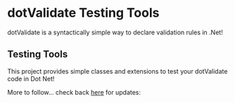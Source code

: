 # dotValidate Testing Tools
dotValidate is a syntactically simple way to declare validation rules in .Net!

## Testing Tools
This project provides simple classes and extensions to test your dotValidate code in Dot Net!

More to follow... check back [here](https://github.com/jephbayf1986/dotVALIDATE/blob/main/src/dotValidate.Testing/README.md) for updates: 
